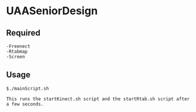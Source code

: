 # UAASeniorDesign

## Required
	-Freenect
	-Rtabmap
	-Screen

## Usage
	$./mainScript.sh

	This runs the startKinect.sh script and the startRtab.sh script after a few seconds.
	
